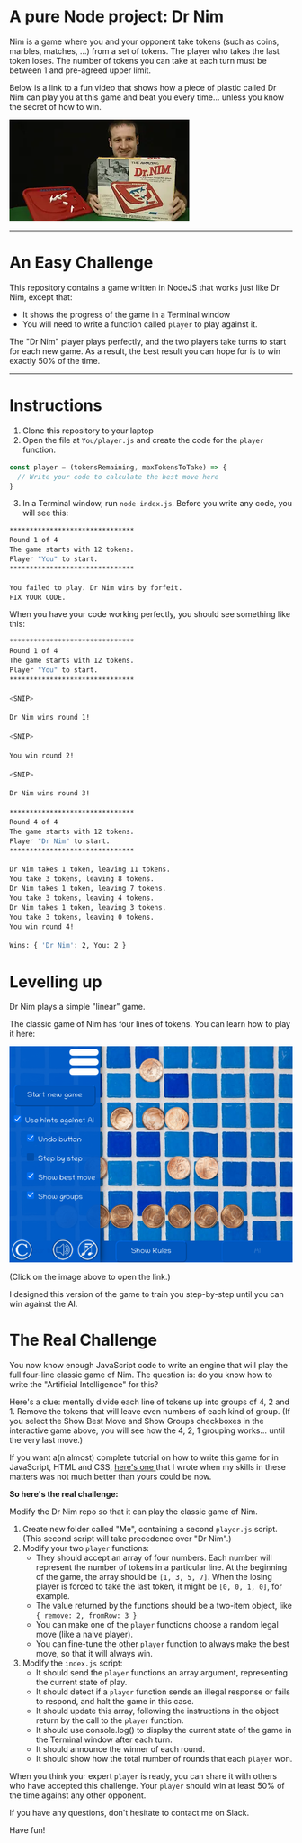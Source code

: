 # A pure Node project: Dr Nim

Nim is a game where you and your opponent take tokens (such as coins, marbles, matches, ...) from a set of tokens. The player who takes the last token loses. The number of tokens you can take at each turn must be between 1 and pre-agreed upper limit.

Below is a link to a fun video that shows how a piece of plastic called Dr Nim can play you at this game and beat you every time... unless you know the secret of how to win.

[![Dr Nim](img/dr_nim.webp)](https://www.youtube.com/watch?v=9KABcmczPdg)

---
# An Easy Challenge
This repository contains a game written in NodeJS that works just like Dr Nim, except that:
* It shows the progress of the game in a Terminal window
* You will need to write a function called `player` to play against it.

The "Dr Nim" player plays perfectly, and the two players take turns to start for each new game. As a result, the best result you can hope for is to win exactly 50% of the time.

---
# Instructions

1. Clone this repository to your laptop
2. Open the file at `You/player.js` and create the code for the `player` function.


```javascript
const player = (tokensRemaining, maxTokensToTake) => {
  // Write your code to calculate the best move here
}
```

3. In a Terminal window, run `node index.js`. Before you write any code, you will see this:

```bash
*******************************
Round 1 of 4
The game starts with 12 tokens.
Player "You" to start.
*******************************
    
You failed to play. Dr Nim wins by forfeit.
FIX YOUR CODE.
```

When you have your code working perfectly, you should see something like this:

```bash
*******************************
Round 1 of 4
The game starts with 12 tokens.
Player "You" to start.
*******************************

<SNIP>

Dr Nim wins round 1!

<SNIP>

You win round 2!

<SNIP>

Dr Nim wins round 3!

*******************************
Round 4 of 4
The game starts with 12 tokens.
Player "Dr Nim" to start.
*******************************
    
Dr Nim takes 1 token, leaving 11 tokens.
You take 3 tokens, leaving 8 tokens.
Dr Nim takes 1 token, leaving 7 tokens.
You take 3 tokens, leaving 4 tokens.
Dr Nim takes 1 token, leaving 3 tokens.
You take 3 tokens, leaving 0 tokens.
You win round 4!

Wins: { 'Dr Nim': 2, You: 2 }
```

# Levelling up

Dr Nim plays a simple "linear" game.

The classic game of Nim has four lines of tokens. You can learn how to play it here:

[![Nim](img/nim.png)](https://withkoji.com/en/~blackslate/nim)

(Click on the image above to open the link.)

I designed this version of the game to train you step-by-step until you can win against the AI.

# The Real Challenge

You now know enough JavaScript code to write an engine that will play the full four-line classic game of Nim. The question is: do you know how to write the "Artificial Intelligence" for this?

Here's a clue: mentally divide each line of tokens up into groups of 4, 2 and 1. Remove the tokens that will leave even numbers of each kind of group. (If you select the Show Best Move and Show Groups checkboxes in the interactive game above, you will see how the 4, 2, 1 grouping works... until the very last move.)

If you want a(n almost) complete tutorial on how to write this game for in JavaScript, HTML and CSS, [here's one ](https://blackslate.github.io/nim-tutorial/) that I wrote when my skills in these matters was not much better than yours could be now.

**So here's the real challenge:**

Modify the Dr Nim repo so that it can play the classic game of Nim.
1. Create new folder called "Me", containing a second `player.js` script. (This second script will take precedence over "Dr Nim".)
2. Modify your two `player` functions:
   * They should accept an array of four numbers. Each number will represent the number of tokens in a particular line. At the beginning of the game, the array should be `[1, 3, 5, 7]`. When the losing player is forced to take the last token, it might be `[0, 0, 1, 0]`, for example.
   * The value returned by the functions should be a two-item object, like `{ remove: 2, fromRow: 3 }`
   * You can make one of the `player` functions choose a random legal move (like a naive player).
   * You can fine-tune the other `player` function to always make the best move, so that it will always win.
3. Modify the `index.js` script:
   * It should send the `player` functions an array argument, representing the current state of play.
   * It should detect if a `player` function sends an illegal response or fails to respond, and halt the game in this case.
   * It should update this array, following the instructions in the object return by the call to the `player` function.
   * It should use console.log() to display the current state of the game in the Terminal window after each turn.
   * It should announce the winner of each round.
   * It should show how the total number of rounds that each `player` won.
  
When you think your expert `player` is ready, you can share it with others who have accepted this challenge. Your `player` should win at least 50% of the time against any other opponent.

If you have any questions, don't hesitate to contact me on Slack.

Have fun!
